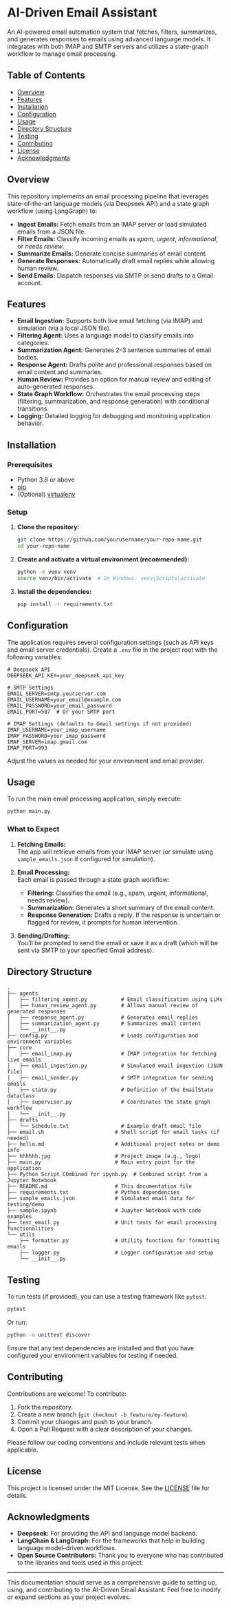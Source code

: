 # AI-Driven Email Assistant

An AI-powered email automation system that fetches, filters, summarizes, and generates responses to emails using advanced language models. It integrates with both IMAP and SMTP servers and utilizes a state-graph workflow to manage email processing.

## Table of Contents

- [Overview](#overview)
- [Features](#features)
- [Installation](#installation)
- [Configuration](#configuration)
- [Usage](#usage)
- [Directory Structure](#directory-structure)
- [Testing](#testing)
- [Contributing](#contributing)
- [License](#license)
- [Acknowledgments](#acknowledgments)

## Overview

This repository implements an email processing pipeline that leverages state-of-the-art language models (via Deepseek API) and a state graph workflow (using LangGraph) to:

- **Ingest Emails:** Fetch emails from an IMAP server or load simulated emails from a JSON file.
- **Filter Emails:** Classify incoming emails as _spam_, _urgent_, _informational_, or _needs review_.
- **Summarize Emails:** Generate concise summaries of email content.
- **Generate Responses:** Automatically draft email replies while allowing human review.
- **Send Emails:** Dispatch responses via SMTP or send drafts to a Gmail account.

## Features

- **Email Ingestion:** Supports both live email fetching (via IMAP) and simulation (via a local JSON file).
- **Filtering Agent:** Uses a language model to classify emails into categories.
- **Summarization Agent:** Generates 2–3 sentence summaries of email bodies.
- **Response Agent:** Drafts polite and professional responses based on email content and summaries.
- **Human Review:** Provides an option for manual review and editing of auto-generated responses.
- **State Graph Workflow:** Orchestrates the email processing steps (filtering, summarization, and response generation) with conditional transitions.
- **Logging:** Detailed logging for debugging and monitoring application behavior.

## Installation

### Prerequisites

- Python 3.8 or above
- [pip](https://pip.pypa.io/)
- (Optional) [virtualenv](https://virtualenv.pypa.io/)

### Setup

1. **Clone the repository:**

   ```bash
   git clone https://github.com/yourusername/your-repo-name.git
   cd your-repo-name
   ```

2. **Create and activate a virtual environment (recommended):**

   ```bash
   python -m venv venv
   source venv/bin/activate  # On Windows: venv\Scripts\activate
   ```

3. **Install the dependencies:**

   ```bash
   pip install -r requirements.txt
   ```

## Configuration

The application requires several configuration settings (such as API keys and email server credentials). Create a `.env` file in the project root with the following variables:

```dotenv
# Deepseek API
DEEPSEEK_API_KEY=your_deepseek_api_key

# SMTP Settings
EMAIL_SERVER=smtp.yourserver.com
EMAIL_USERNAME=your_email@example.com
EMAIL_PASSWORD=your_email_password
EMAIL_PORT=587  # Or your SMTP port

# IMAP Settings (defaults to Gmail settings if not provided)
IMAP_USERNAME=your_imap_username
IMAP_PASSWORD=your_imap_password
IMAP_SERVER=imap.gmail.com
IMAP_PORT=993
```

Adjust the values as needed for your environment and email provider.

## Usage

To run the main email processing application, simply execute:

```bash
python main.py
```

### What to Expect

1. **Fetching Emails:**  
   The app will retrieve emails from your IMAP server (or simulate using `sample_emails.json` if configured for simulation).

2. **Email Processing:**  
   Each email is passed through a state graph workflow:
   - **Filtering:** Classifies the email (e.g., spam, urgent, informational, needs review).
   - **Summarization:** Generates a short summary of the email content.
   - **Response Generation:** Drafts a reply. If the response is uncertain or flagged for review, it prompts for human intervention.

3. **Sending/Drafting:**  
   You’ll be prompted to send the email or save it as a draft (which will be sent via SMTP to your specified Gmail address).

## Directory Structure

```plaintext
.
├── agents
│   ├── filtering_agent.py           # Email classification using LLMs
│   ├── human_review_agent.py        # Allows manual review of generated responses
│   ├── response_agent.py            # Generates email replies
│   ├── summarization_agent.py       # Summarizes email content
│   └── __init__.py
├── config.py                        # Loads configuration and environment variables
├── core
│   ├── email_imap.py                # IMAP integration for fetching live emails
│   ├── email_ingestion.py           # Simulated email ingestion (JSON file)
│   ├── email_sender.py              # SMTP integration for sending emails
│   ├── state.py                     # Definition of the EmailState dataclass
│   ├── supervisor.py                # Coordinates the state graph workflow
│   └── __init__.py
├── drafts
│   └── Schedule.txt                 # Example draft email file
├── email.sh                       # Shell script for email tasks (if needed)
├── hello.md                       # Additional project notes or demo info
├── hhhhhh.jpg                     # Project image (e.g., logo)
├── main.py                        # Main entry point for the application
├── Python Script COmbined for ipynb.py  # Combined script from a Jupyter Notebook
├── README.md                      # This documentation file
├── requirements.txt               # Python dependencies
├── sample_emails.json             # Simulated email data for testing/demo
├── sample.ipynb                   # Jupyter Notebook with code examples
├── test_email.py                  # Unit tests for email processing functionalities
└── utils
    ├── formatter.py               # Utility functions for formatting emails
    ├── logger.py                  # Logger configuration and setup
    └── __init__.py
```

## Testing

To run tests (if provided), you can use a testing framework like `pytest`:

```bash
pytest
```

Or run:

```bash
python -m unittest discover
```

Ensure that any test dependencies are installed and that you have configured your environment variables for testing if needed.

## Contributing

Contributions are welcome! To contribute:

1. Fork the repository.
2. Create a new branch (`git checkout -b feature/my-feature`).
3. Commit your changes and push to your branch.
4. Open a Pull Request with a clear description of your changes.

Please follow our coding conventions and include relevant tests when applicable.

## License

This project is licensed under the MIT License. See the [LICENSE](LICENSE) file for details.

## Acknowledgments

- **Deepseek:** For providing the API and language model backend.
- **LangChain & LangGraph:** For the frameworks that help in building language model–driven workflows.
- **Open Source Contributors:** Thank you to everyone who has contributed to the libraries and tools used in this project.

---

This documentation should serve as a comprehensive guide to setting up, using, and contributing to the AI-Driven Email Assistant. Feel free to modify or expand sections as your project evolves.